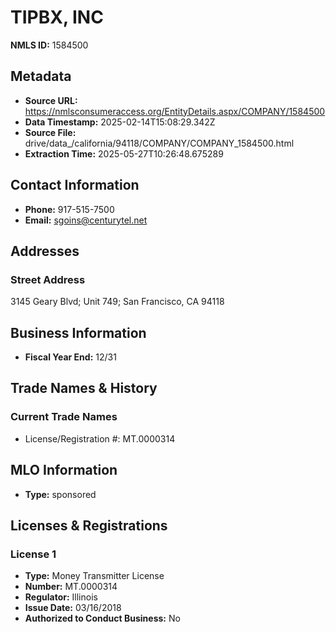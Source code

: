 # TIPBX, INC

**NMLS ID:** 1584500

## Metadata
- **Source URL:** https://nmlsconsumeraccess.org/EntityDetails.aspx/COMPANY/1584500
- **Data Timestamp:** 2025-02-14T15:08:29.342Z
- **Source File:** drive/data_/california/94118/COMPANY/COMPANY_1584500.html
- **Extraction Time:** 2025-05-27T10:26:48.675289

## Contact Information
- **Phone:** 917-515-7500
- **Email:** sgoins@centurytel.net

## Addresses
### Street Address
3145 Geary Blvd; Unit 749; San Francisco, CA 94118

## Business Information
- **Fiscal Year End:** 12/31

## Trade Names & History
### Current Trade Names
- License/Registration #: MT.0000314

## MLO Information
- **Type:** sponsored

## Licenses & Registrations

### License 1
- **Type:** Money Transmitter License
- **Number:** MT.0000314
- **Regulator:** Illinois
- **Issue Date:** 03/16/2018
- **Authorized to Conduct Business:** No
